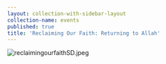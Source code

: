 ```yaml
---
layout: collection-with-sidebar-layout
collection-name: events
published: true
title: 'Reclaiming Our Faith: Returning to Allah'
---
```

![reclaimingourfaithSD.jpeg]({{site.baseurl}}/media/reclaimingourfaithSD.jpeg)
